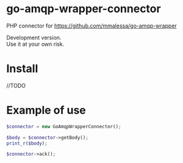 # go-amqp-wrapper-connector

PHP connector for https://github.com/mmalessa/go-amqp-wrapper  

Development version.  
Use it at your own risk.

# Install
//TODO

# Example of use
```php
$connector = new GoAmqpWrapperConnector();

$body = $connector->getBody();
print_r($body);

$connector->ack();
```
